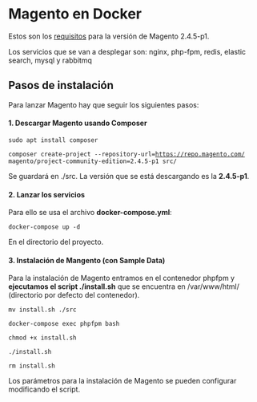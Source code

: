 # Magento en Docker

Estos son los [requisitos](https://experienceleague.adobe.com/docs/commerce-operations/installation-guide/system-requirements.html?lang=en) para la versión de Magento 2.4.5-p1.

Los servicios que se van a desplegar son: nginx, php-fpm, redis, elastic search, mysql y rabbitmq

## Pasos de instalación
Para lanzar Magento hay que seguir los siguientes pasos:

#### 1. Descargar Magento usando Composer
<code>sudo apt install composer</code>

<code>composer create-project --repository-url=https://repo.magento.com/ magento/project-community-edition=2.4.5-p1 src/</code>

Se guardará en ./src. La versión que se está descargando es la **2.4.5-p1**.

#### 2. Lanzar los servicios
Para ello se usa el archivo **docker-compose.yml**:

<code>docker-compose up -d</code>

En el directorio del proyecto.

#### 3. Instalación de Mangento (con Sample Data)
Para la instalación de Magento entramos en el contenedor phpfpm y **ejecutamos el script ./install.sh** que se encuentra en /var/www/html/ (directorio por defecto del contenedor).

<code>mv install.sh ./src</code>

<code>docker-compose exec phpfpm bash</code>

<code>chmod +x install.sh</code>

<code>./install.sh</code>

<code>rm install.sh</code>

Los parámetros para la instalación de Magento se pueden configurar modificando el script.

